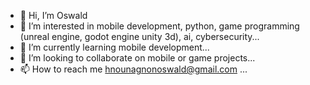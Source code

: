 - 👋 Hi, I’m Oswald
- 👀 I’m interested in mobile development, python, game programming (unreal engine, godot engine unity 3d), ai, cybersecurity...
- 🌱 I’m currently learning mobile development...
- 💞️ I’m looking to collaborate on mobile or game projects...
- 📫 How to reach me hnounagnonoswald@gmail.com ...
